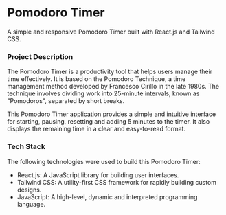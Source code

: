 # Pomodoro Timer
A simple and responsive Pomodoro Timer built with React.js and Tailwind CSS.

### Project Description
The Pomodoro Timer is a productivity tool that helps users manage their time effectively. It is based on the Pomodoro Technique, a time management method developed by Francesco Cirillo in the late 1980s. The technique involves dividing work into 25-minute intervals, known as "Pomodoros", separated by short breaks.

This Pomodoro Timer application provides a simple and intuitive interface for starting, pausing, resetting and adding 5 minutes to the timer. It also displays the remaining time in a clear and easy-to-read format.

### Tech Stack
The following technologies were used to build this Pomodoro Timer:

- React.js: A JavaScript library for building user interfaces.
- Tailwind CSS: A utility-first CSS framework for rapidly building custom designs.
- JavaScript: A high-level, dynamic and interpreted programming language.